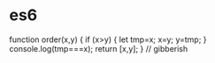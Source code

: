# es6

function order(x,y) {
 if (x>y) {
    let tmp=x;
    x=y;
    y=tmp;
          }
 console.log(tmp===x);
 return [x,y];
                    } // gibberish
